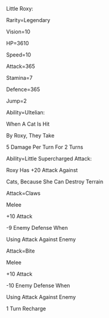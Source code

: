 Little Roxy:

Rarity=Legendary

Vision=10

HP=3610

Speed=10

Attack=365

Stamina=7

Defence=365

Jump=2

Ability=Ultelian:

When A Cat Is Hit

By Roxy, They Take

5 Damage Per Turn For 2 Turns

Ability=Little Supercharged Attack:

Roxy Has +20 Attack Against

Cats, Because She Can Destroy Terrain

Attack=Claws

Melee

+10 Attack

-9 Enemy Defense When

Using Attack Against Enemy

Attack=Bite

Melee

+10 Attack

-10 Enemy Defense When

Using Attack Against Enemy

1 Turn Recharge

